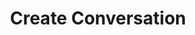 ---
title: Create Conversation
excerpt: Creates a new [Conversation](#schema_conversation)
api:
  file: chat-api.json
  operationId: createConversation
deprecated: false
hidden: false
metadata:
  title: ''
  description: ''
  robots: index
next:
  description: ''
---